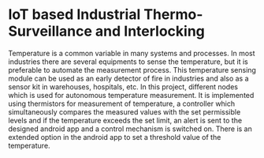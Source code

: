 # IoT based Industrial Thermo-Surveillance and Interlocking                                

Temperature is a common variable in many systems and processes. In most industries there are several equipments to sense the temperature, but it is preferable to automate the measurement process. This temperature sensing module can be used as an early detector of fire in industries and also as a sensor kit in warehouses, hospitals, etc. In this project, different nodes which is used for autonomous temperature measurement. It is implemented using thermistors for measurement of temperature, a controller which simultaneously compares the measured values with the set permissible levels and if the temperature exceeds the set limit, an alert is sent to the designed android app and a control mechanism is switched on. There is an extended option in the android app to set a threshold value of the temperature.
